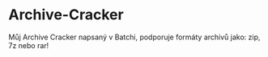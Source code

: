 # Archive-Cracker
Můj Archive Cracker napsaný v Batchi, podporuje formáty archivů jako: zip, 7z nebo rar!
